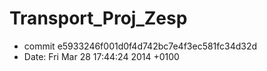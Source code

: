 Transport_Proj_Zesp
===================
 * commit e5933246f001d0f4d742bc7e4f3ec581fc34d32d
 * Date:   Fri Mar 28 17:44:24 2014 +0100